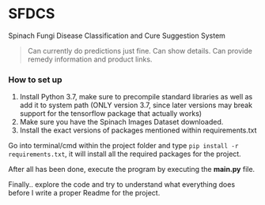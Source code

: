 # SFDCS
Spinach Fungi Disease Classification and Cure Suggestion System

> Can currently do predictions just fine.
> Can show details.
> Can provide remedy information and product links.

### How to set up
1. Install Python 3.7, make sure to precompile standard libraries as well as add it to system path (ONLY version 3.7, since later versions may break support for the tensorflow package that actually works)
2. Make sure you have the Spinach Images Dataset downloaded.
3. Install the exact versions of packages mentioned within requirements.txt

Go into terminal/cmd within the project folder and type `pip install -r requirements.txt`, it will install all the required packages for the project.

After all has been done, execute the program by executing the **main.py** file.

Finally.. explore the code and try to understand what everything does before I write a proper Readme for the project.
